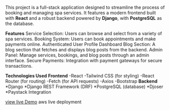 This project is a full-stack application designed to streamline the process of booking and managing spa services. It features a modern frontend built with **React** and a robust backend powered by **Django**, with **PostgreSQL** as the database.

**Features**
Service Selection: Users can browse and select from a variety of spa services.
Booking System: Users can book appointments and make payments online.
Authenticated User Profile Dashboard
Blog Section: A blog section that fetches and displays blog posts from the backend.
Admin Panel: Manage services, bookings, and blog posts through an admin interface.
Secure Payments: Integration with payment gateways for secure transactions.


**Technologies Used**
**Frontend**
-React
-Tailwind CSS (for styling)
-React Router (for routing)
-Fetch (for API requests)
-Axios
-Bootstrap
**Backend**
  *Django
  *Django REST Framework (DRF)
  *PostgreSQL (database)
  *Djoser
  *Paystack Integration


[view live Demo](https://spa-booking-and-management-system1-2y9p.vercel.app/)
aws live deployment
  
